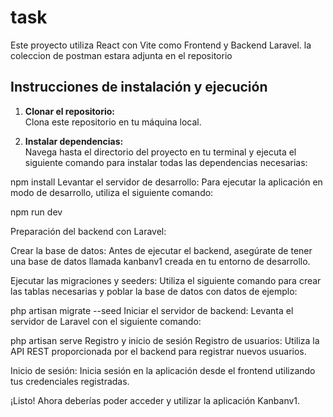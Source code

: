 # task

Este proyecto utiliza React con Vite como Frontend y Backend Laravel. la coleccion de postman estara adjunta en el repositorio

## Instrucciones de instalación y ejecución

1. **Clonar el repositorio:**  
   Clona este repositorio en tu máquina local.

2. **Instalar dependencias:**  
   Navega hasta el directorio del proyecto en tu terminal y ejecuta el siguiente comando para instalar todas las dependencias necesarias:

 
 npm install
Levantar el servidor de desarrollo:
Para ejecutar la aplicación en modo de desarrollo, utiliza el siguiente comando:

npm run dev


Preparación del backend con Laravel:

Crear la base de datos:
Antes de ejecutar el backend, asegúrate de tener una base de datos llamada kanbanv1 creada en tu entorno de desarrollo.

Ejecutar las migraciones y seeders:
Utiliza el siguiente comando para crear las tablas necesarias y poblar la base de datos con datos de ejemplo:


php artisan migrate --seed
Iniciar el servidor de backend:
Levanta el servidor de Laravel con el siguiente comando:

php artisan serve
Registro y inicio de sesión
Registro de usuarios:
Utiliza la API REST proporcionada por el backend para registrar nuevos usuarios.

Inicio de sesión:
Inicia sesión en la aplicación desde el frontend utilizando tus credenciales registradas.

¡Listo! Ahora deberías poder acceder y utilizar la aplicación Kanbanv1.

